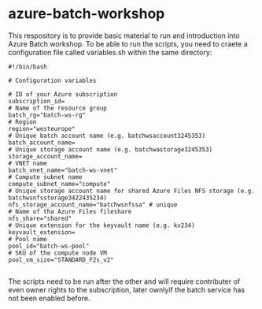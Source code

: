 # azure-batch-workshop
This respository is to provide basic material to run and introduction into Azure Batch workshop.
To be able to run the scripts, you need to craete a configuration file called variables.sh within the same directory:

```shell-script
#!/bin/bash

# Configuration variables

# ID of your Azure subscription
subscription_id=
# Name of the resource group
batch_rg="batch-ws-rg"
# Region
region="westeurope"
# Unique batch account name (e.g. batchwsaccount3245353)
batch_account_name=
# Unique storage account name (e.g. batchwastorage3245353)
storage_account_name=
# VNET name
batch_vnet_name="batch-ws-vnet"
# Compute subnet name
compute_subnet_name="compute"
# Unique storage account name for shared Azure Files NFS storage (e.g. batchwsnfsstorage3422435234)
nfs_storage_account_name="batchwsnfssa" # unique
# Name of tha Azure Files fileshare
nfs_share="shared"
# Unique extension for the keyvault name (e.g. kv234)
keyvault_extension=
# Pool name
pool_id="batch-ws-pool"
# SKU of the compute node VM
pool_vm_size="STANDARD_F2s_v2"


```

The scripts need to be run after the other and will require contributer of even owner rights to the subscription, later ownlyif the batch service has not been enabled before.
